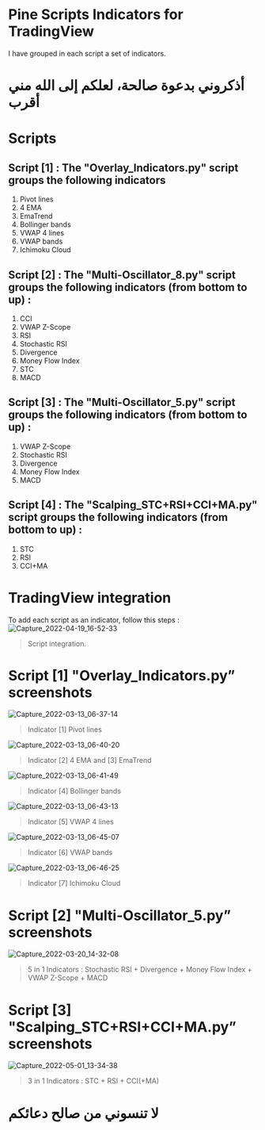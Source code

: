 # Pine Scripts Indicators for TradingView 

I have grouped in each script a set of indicators.

# أذكروني بدعوة صالحة، لعلكم إلى الله مني أقرب

# Scripts

## Script [1] : The "Overlay_Indicators.py" script groups the following indicators
1. Pivot lines
2. 4 EMA
3. EmaTrend
4. Bollinger bands
5. VWAP 4 lines
6. VWAP bands
7. Ichimoku Cloud

## Script [2] : The "Multi-Oscillator_8.py" script groups the following indicators (from bottom to up) :
1. CCI
2. VWAP Z-Scope
3. RSI
4. Stochastic RSI
5. Divergence
6. Money Flow Index
7. STC
8. MACD

## Script [3] : The "Multi-Oscillator_5.py" script groups the following indicators (from bottom to up) :
1. VWAP Z-Scope
2. Stochastic RSI
3. Divergence
4. Money Flow Index
5. MACD

## Script [4] : The "Scalping_STC+RSI+CCI+MA.py" script groups the following indicators (from bottom to up) :
1. STC
2. RSI
3. CCI+MA

# TradingView integration
To add each script as an indicator, follow this steps :
![Capture_2022-04-19_16-52-33](https://user-images.githubusercontent.com/48333539/164094740-ae13f84c-a105-40f2-afb4-acaabe73ae51.png)
> Script integration.

# Script [1] "Overlay_Indicators.py” screenshots
![Capture_2022-03-13_06-37-14](https://user-images.githubusercontent.com/48333539/159183697-0897e077-7370-4dc4-97f6-a055489a453b.png)
> Indicator [1] Pivot lines

![Capture_2022-03-13_06-40-20](https://user-images.githubusercontent.com/48333539/159183725-faf534bf-2625-4348-b6b7-cd26eda6a8ab.png)
> Indicator [2] 4 EMA and [3] EmaTrend

![Capture_2022-03-13_06-41-49](https://user-images.githubusercontent.com/48333539/159183766-57c8b327-67b7-4c93-8e2e-b3fc5f2d774c.png)
> Indicator [4] Bollinger bands

![Capture_2022-03-13_06-43-13](https://user-images.githubusercontent.com/48333539/159183777-522e2439-5573-4548-a437-a4b5cf912678.png)
> Indicator [5] VWAP 4 lines

![Capture_2022-03-13_06-45-07](https://user-images.githubusercontent.com/48333539/159183801-57060746-dea6-4d13-a05e-fdcb8f9ebda7.png)
> Indicator [6] VWAP bands


![Capture_2022-03-13_06-46-25](https://user-images.githubusercontent.com/48333539/159183814-fb3494f0-e6a4-4488-ad80-425869bbb31d.png)
> Indicator [7] Ichimoku Cloud


# Script [2] "Multi-Oscillator_5.py” screenshots

![Capture_2022-03-20_14-32-08](https://user-images.githubusercontent.com/48333539/159184092-c530b1cc-86d8-41ca-9621-3f51c44841ca.png)
> 5 in 1 Indicators : Stochastic RSI + Divergence + Money Flow Index + VWAP Z-Scope + MACD

# Script [3] "Scalping_STC+RSI+CCI+MA.py” screenshots

![Capture_2022-05-01_13-34-38](https://user-images.githubusercontent.com/48333539/166158049-5a3524c2-e81c-407b-83f8-fe92cf54525f.png)
> 3 in 1 Indicators : STC + RSI + CCI(+MA)
# لا تنسوني من صالح دعائكم
